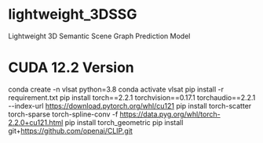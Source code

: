 # lightweight_3DSSG
Lightweight 3D Semantic Scene Graph Prediction Model


# CUDA 12.2 Version
conda create -n vlsat python=3.8
conda activate vlsat
pip install -r requirement.txt
pip install torch==2.2.1 torchvision==0.17.1 torchaudio==2.2.1 --index-url https://download.pytorch.org/whl/cu121
pip install torch-scatter torch-sparse torch-spline-conv -f https://data.pyg.org/whl/torch-2.2.0+cu121.html
pip install torch_geometric
pip install git+https://github.com/openai/CLIP.git
